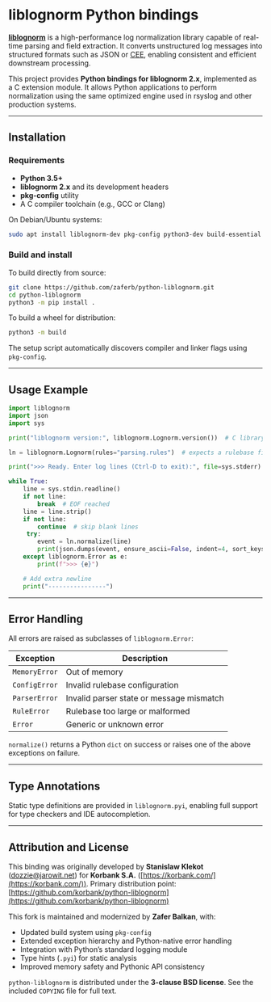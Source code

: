 # liblognorm Python bindings

[**liblognorm**](https://www.liblognorm.com/) is a high-performance log normalization library capable of real-time parsing and field extraction. It converts unstructured log messages into structured formats such as JSON or [CEE](https://cee.mitre.org/), enabling consistent and efficient downstream processing.

This project provides **Python bindings for liblognorm 2.x**, implemented as a C extension module.
It allows Python applications to perform normalization using the same optimized engine used in rsyslog and other production systems.

---

## Installation

### Requirements

* **Python 3.5+**
* **liblognorm 2.x** and its development headers
* **pkg-config** utility
* A C compiler toolchain (e.g., GCC or Clang)

On Debian/Ubuntu systems:

```bash
sudo apt install liblognorm-dev pkg-config python3-dev build-essential
```

### Build and install

To build directly from source:

```bash
git clone https://github.com/zaferb/python-liblognorm.git
cd python-liblognorm
python3 -m pip install .
```

To build a wheel for distribution:

```bash
python3 -m build
```

The setup script automatically discovers compiler and linker flags using `pkg-config`.

---

## Usage Example

```python
import liblognorm
import json
import sys

print("liblognorm version:", liblognorm.Lognorm.version())  # C library version

ln = liblognorm.Lognorm(rules="parsing.rules")  # expects a rulebase file

print(">>> Ready. Enter log lines (Ctrl-D to exit):", file=sys.stderr)

while True:
    line = sys.stdin.readline()
    if not line:
        break  # EOF reached
    line = line.strip()
    if not line:
        continue  # skip blank lines
     try:
        event = ln.normalize(line)
        print(json.dumps(event, ensure_ascii=False, indent=4, sort_keys=True))
    except liblognorm.Error as e:
        print(f">>> {e}")

    # Add extra newline
    print("----------------")
```

---

## Error Handling

All errors are raised as subclasses of `liblognorm.Error`:

| Exception     | Description                              |
| ------------- | ---------------------------------------- |
| `MemoryError` | Out of memory                            |
| `ConfigError` | Invalid rulebase configuration           |
| `ParserError` | Invalid parser state or message mismatch |
| `RuleError`   | Rulebase too large or malformed          |
| `Error`       | Generic or unknown error                 |

`normalize()` returns a Python `dict` on success or raises one of the above exceptions on failure.

---

## Type Annotations

Static type definitions are provided in `liblognorm.pyi`, enabling full support for type checkers and IDE autocompletion.

---

## Attribution and License

This binding was originally developed by **Stanislaw Klekot** ([dozzie@jarowit.net](mailto:dozzie@jarowit.net)) for **Korbank S.A.** ([https://korbank.com/](https://korbank.com/)).
Primary distribution point: [https://github.com/korbank/python-liblognorm](https://github.com/korbank/python-liblognorm)

This fork is maintained and modernized by **Zafer Balkan**, with:

* Updated build system using `pkg-config`
* Extended exception hierarchy and Python-native error handling
* Integration with Python’s standard logging module
* Type hints (`.pyi`) for static analysis
* Improved memory safety and Pythonic API consistency

`python-liblognorm` is distributed under the **3-clause BSD license**.
See the included `COPYING` file for full text.